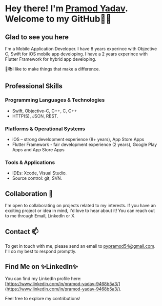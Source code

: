 # Hey there! I'm [Pramod Yadav](https://www.linkedin.com/in/pramod-yadav-9468b5a3/). Welcome to my GitHub👋👋

## Glad to see you here

I'm a Mobile Application Developer. I have 8 years experince with Objective C, Swift for iOS mobile app developing. I have a 2 years experince with Flutter Framework for hybrid app developing.

📌📚I like to make things that make a difference.

## Professional Skills

### Programming Languages & Technologies
- Swift, Objective-C, C++, C, C++
- HTTP(S), JSON, REST.
  
### Platforms & Operational Systems
- iOS – strong development experience (8+ years), App Store Apps
 - Flutter Framework - fair development experience (2 years), Google Play Apps and App Store Apps
  
### Tools & Applications
- IDEs: Xcode, Visual Studio.
- Source control: git, SVN.


## Collaboration 🤝
I'm open to collaborating on projects related to my interests. If you have an exciting project or idea in mind, I'd love to hear about it! You can reach out to me through Email, LinkedIn or X.

## Contact 📫
To get in touch with me, please send an email to pypramod54@gmail.com. I'll do my best to respond promptly.

## Find Me on ✨LinkedIn✨

You can find my LinkedIn profile here: [https://www.linkedin.com/in/pramod-yadav-9468b5a3/](https://www.linkedin.com/in/pramod-yadav-9468b5a3/).

Feel free to explore my contributions!
<!--
**pramod7/pramod7** is a ✨ _special_ ✨ repository because its `README.md` (this file) appears on your GitHub profile.

Here are some ideas to get you started:

- 🔭 I’m currently working on ...
- 🌱 I’m currently learning ...
- 👯 I’m looking to collaborate on ...
- 🤔 I’m looking for help with ...
- 💬 Ask me about ...
- 📫 How to reach me: ...
- 😄 Pronouns: ...
- ⚡ Fun fact: ...
-->
